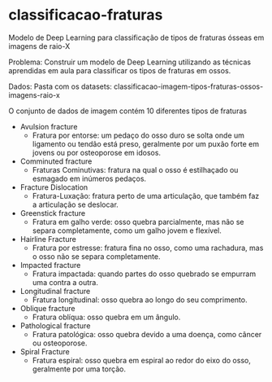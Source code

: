 # classificacao-fraturas
Modelo de Deep Learning para classificação de tipos de fraturas ósseas em imagens de raio-X

Problema: Construir um modelo de Deep Learning utilizando as técnicas aprendidas em aula para classificar os tipos de fraturas em ossos.

Dados: Pasta com os datasets: classificacao-imagem-tipos-fraturas-ossos-imagens-raio-x

O conjunto de dados de imagem contém 10 diferentes tipos de fraturas

- Avulsion fracture
  - Fratura por entorse: um pedaço do osso duro se solta onde um ligamento ou tendão está preso, geralmente por um puxão forte em jovens ou por osteoporose em idosos.
- Comminuted fracture
  - Fraturas Cominutivas: fratura na qual o osso é estilhaçado ou esmagado em inúmeros pedaços.
- Fracture Dislocation
  - Fratura-Luxação: fratura perto de uma articulação, que também faz a articulação se deslocar.
- Greenstick fracture
  - Fratura em galho verde: osso quebra parcialmente, mas não se separa completamente, como um galho jovem e flexível.
- Hairline Fracture
  - Fratura por estresse: fratura fina no osso, como uma rachadura, mas o osso não se separa completamente.
- Impacted fracture
  - Fratura impactada: quando partes do osso quebrado se empurram uma contra a outra.
- Longitudinal fracture
  - Fratura longitudinal: osso quebra ao longo do seu comprimento.
- Oblique fracture
  - Fratura oblíqua: osso quebra em um ângulo.
- Pathological fracture
  - Fratura patológica: osso quebra devido a uma doença, como câncer ou osteoporose.
- Spiral Fracture
  - Fratura espiral: osso quebra em espiral ao redor do eixo do osso, geralmente por uma torção.
